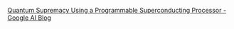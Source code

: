[Quantum Supremacy Using a Programmable Superconducting Processor - Google AI Blog](https://ai.googleblog.com/2019/10/quantum-supremacy-using-programmable.html)  
